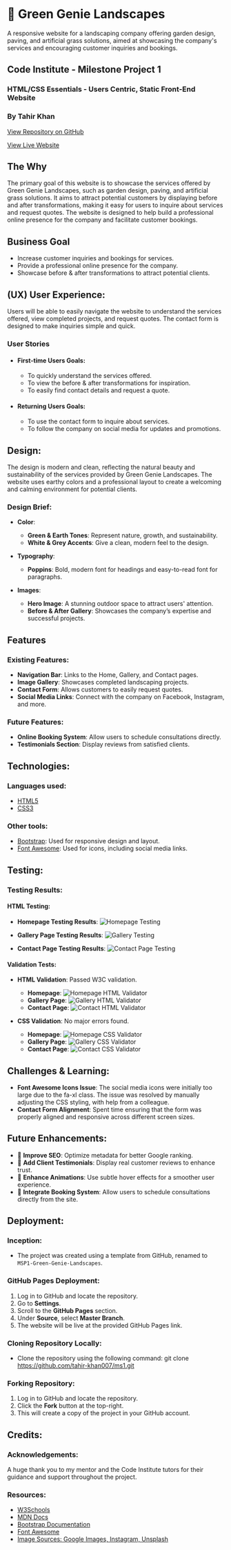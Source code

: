 # 🌿 Green Genie Landscapes

A responsive website for a landscaping company offering garden design, paving, and artificial grass solutions, aimed at showcasing the company's services and encouraging customer inquiries and bookings.

## Code Institute - Milestone Project 1

### HTML/CSS Essentials - Users Centric, Static Front-End Website

### By Tahir Khan

[View Repository on GitHub](https://github.com/Tahir-khan007/MSP1)

[View Live Website](https://tahir-khan007.github.io/MSP1/)

## The Why

The primary goal of this website is to showcase the services offered by Green Genie Landscapes, such as garden design, paving, and artificial grass solutions. It aims to attract potential customers by displaying before and after transformations, making it easy for users to inquire about services and request quotes. The website is designed to help build a professional online presence for the company and facilitate customer bookings.

## Business Goal

+ Increase customer inquiries and bookings for services.
+ Provide a professional online presence for the company.
+ Showcase before & after transformations to attract potential clients.

## (UX) User Experience:

Users will be able to easily navigate the website to understand the services offered, view completed projects, and request quotes. The contact form is designed to make inquiries simple and quick. 

### User Stories

- #### First-time Users Goals:
  - To quickly understand the services offered.
  - To view the before & after transformations for inspiration.
  - To easily find contact details and request a quote.

- #### Returning Users Goals:
  - To use the contact form to inquire about services.
  - To follow the company on social media for updates and promotions.

## Design:

The design is modern and clean, reflecting the natural beauty and sustainability of the services provided by Green Genie Landscapes. The website uses earthy colors and a professional layout to create a welcoming and calming environment for potential clients.

### Design Brief:

+ **Color**:
  - **Green & Earth Tones**: Represent nature, growth, and sustainability.
  - **White & Grey Accents**: Give a clean, modern feel to the design.

+ **Typography**:
  - **Poppins**: Bold, modern font for headings and easy-to-read font for paragraphs.

+ **Images**:
  - **Hero Image**: A stunning outdoor space to attract users' attention.
  - **Before & After Gallery**: Showcases the company’s expertise and successful projects.

## Features

### Existing Features:

- **Navigation Bar**: Links to the Home, Gallery, and Contact pages.
- **Image Gallery**: Showcases completed landscaping projects.
- **Contact Form**: Allows customers to easily request quotes.
- **Social Media Links**: Connect with the company on Facebook, Instagram, and more.

### Future Features:
- **Online Booking System**: Allow users to schedule consultations directly.
- **Testimonials Section**: Display reviews from satisfied clients.

## Technologies:

### Languages used:
- [HTML5](https://en.wikipedia.org/wiki/HTML5)
- [CSS3](https://en.wikipedia.org/wiki/CSS)

### Other tools:
- [Bootstrap](https://en.wikipedia.org/wiki/Bootstrap_(front-end_framework)): Used for responsive design and layout.
- [Font Awesome](https://fontawesome.com/v4.7/icons/): Used for icons, including social media links.

## Testing:

### Testing Results:

#### HTML Testing:
- **Homepage Testing Results**:
  ![Homepage Testing](images/testing-screenshots/image-3.png)

- **Gallery Page Testing Results**:
  ![Gallery Testing](images/testing-screenshots/image-4.png)

- **Contact Page Testing Results**:
  ![Contact Page Testing](images/testing-screenshots/image-5.png)

#### Validation Tests:

- **HTML Validation**: Passed W3C validation.
  - **Homepage**:
    ![Homepage HTML Validator](images/testing-screenshots/image-6.png)
  - **Gallery Page**:
    ![Gallery HTML Validator](images/testing-screenshots/image-7.png)
  - **Contact Page**:
    ![Contact HTML Validator](images/testing-screenshots/image-8.png)

- **CSS Validation**: No major errors found.
  - **Homepage**:
    ![Homepage CSS Validator](images/testing-screenshots/image.png)
  - **Gallery Page**:
    ![Gallery CSS Validator](images/testing-screenshots/image-1.png)
  - **Contact Page**:
    ![Contact CSS Validator](images/testing-screenshots/image-2.png)

## Challenges & Learning:

- **Font Awesome Icons Issue**: The social media icons were initially too large due to the fa-xl class. The issue was resolved by manually adjusting the CSS styling, with help from a colleague.
- **Contact Form Alignment**: Spent time ensuring that the form was properly aligned and responsive across different screen sizes.

## Future Enhancements:

- 🚀 **Improve SEO**: Optimize metadata for better Google ranking.
- 🚀 **Add Client Testimonials**: Display real customer reviews to enhance trust.
- 🚀 **Enhance Animations**: Use subtle hover effects for a smoother user experience.
- 🚀 **Integrate Booking System**: Allow users to schedule consultations directly from the site.

## Deployment:

### Inception:
- The project was created using a template from GitHub, renamed to `MSP1-Green-Genie-Landscapes`.

### GitHub Pages Deployment:
1. Log in to GitHub and locate the repository.
2. Go to **Settings**.
3. Scroll to the **GitHub Pages** section.
4. Under **Source**, select **Master Branch**.
5. The website will be live at the provided GitHub Pages link.

### Cloning Repository Locally:
- Clone the repository using the following command:
git clone https://github.com/tahir-khan007/ms1.git

### Forking Repository:
1. Log in to GitHub and locate the repository.
2. Click the **Fork** button at the top-right.
3. This will create a copy of the project in your GitHub account.

## Credits:

### Acknowledgements:
A huge thank you to my mentor and the Code Institute tutors for their guidance and support throughout the project.

### Resources:
- [W3Schools](https://www.w3schools.com/)
- [MDN Docs](https://developer.mozilla.org/)
- [Bootstrap Documentation](https://getbootstrap.com/docs/5.0/)
- [Font Awesome](https://fontawesome.com/)
- [Image Sources: Google Images, Instagram, Unsplash](https://unsplash.com/)

